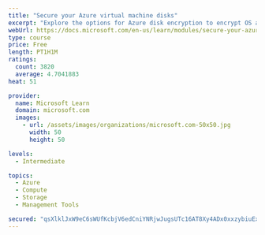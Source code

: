 ```yaml
---
title: "Secure your Azure virtual machine disks"
excerpt: "Explore the options for Azure disk encryption to encrypt OS and data disks on existing and new virtual machines."
webUrl: https://docs.microsoft.com/en-us/learn/modules/secure-your-azure-virtual-machine-disks/
type: course
price: Free
length: PT1H1M
ratings:
  count: 3820
  average: 4.7041883
heat: 51

provider:
  name: Microsoft Learn
  domain: microsoft.com
  images:
    - url: /assets/images/organizations/microsoft.com-50x50.jpg
      width: 50
      height: 50

levels:
  - Intermediate

topics:
  - Azure
  - Compute
  - Storage
  - Management Tools

secured: "qsXlklJxW9eC6sWUfKcbjV6edCniYNRjwJugsUTc16AT8Xy4ADx0xxzybiuEx+vJrqoVDkpnA3UNfwOBI6ApHZKKx9YoLkntb72RdjYP2oCI1o6ru27UUhNRH5UE+RJidncIgY/aKB7MWU9MqaP6KI1HoGYgDjR0cYv2fmXColPkhT9xJ+HlrPFqyOKho6ZcnDjMKJIw3XFDVfDI5Ojdn2IJyIE3qL6QC9gZAxDUeLWIaj+bHxm3GsEG54I1cBtKoEM/qzR1ZOFqf6yFPcUJkQ3l7PM5qThUiMqeg13ejCmu02c4Jk7I43SEtewvJLAOlEcfcz/dg8UvgunHl0Cxsbehjm90XjXObr+PaU5+4UYOsGDatfYUSVx7QHLdmctwnie90W9cHt7+BZvt0fU16kB4SY5zppU+P8wnsJqbUfQ=;qVg3ozbbT0zF0tC/qlB7hA=="
---
```


